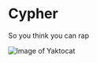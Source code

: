 # Cypher
So you think you can rap

![Image of Yaktocat](https://lh3.googleusercontent.com/QN5jDdr-op4COjRyeqnvb8NsUKNfrCXYo0Ln6tPzIbQT_0evYWzEZXRi3sA9kmoFxsAW0ULW46EpWULk8gD3HcuB9E57K-6sPm2WvmGJ8l7G6BaCR1nVJnFlNRTjBSytSPIKgQ3eKWEHdrf1vh43RivZ4xqUiz-vwkA8JgX0a0ZsJYwbdEnTFGWFiG_85TiqwdBJyy9MMXi9G-c2DzWWE4wcpz26MvcABz7sLxOSYgYRZinSrh-3RzoW_XZqnEg70Yg0BpAQzAtFV24pfF4MajsuiAsCMAuns8JYcn35spYBI8YTIaeqN7J0r7IItKRvlq5skVbBk5EaV-ZinhgBTqlJzUUfr7rL3tmse01yWUeBnJH6TKib4qeiePtvc4RHQ0V0PU1mpwN5B5Pp5miJEIs5HHg-JT4B4vYDQ44Sy_zfo_M_xN3pAUYQVsWDbOa8rg3N5gA6G7IQIIbYdDZ-rQpjg-w8urs03wb2KuoTAj_qy2zY79X9WknNs80QwMKLpV9gFJpAbyLIr9uGd_GQxymQ3kfP4aKZBP8h2qEKhet3CMqpAan9eMfvMX0oHTnWQX3gKGHJQP1r_X9_rAecNzNqXir57k4PRyScX0AFGrMC_CfraI4TXkWPn81XvLz1rQfEpC0shXdNMf_9UrU3eF99LQrwvFZRkXO4iz6pjh2sur8nDb3sThIwCD09kQwALFXQ-75lG8_vMel_-BNCupUccw=w520-h1040-no)

